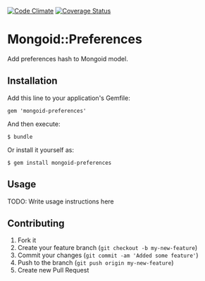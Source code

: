 [![Code Climate](https://codeclimate.com/github/matito/mongoid-preferences.png)](https://codeclimate.com/github/matito/mongoid-preferences)
[![Coverage Status](https://coveralls.io/repos/matito/mongoid-preferences/badge.png)](https://coveralls.io/r/matito/mongoid-preferences)

# Mongoid::Preferences

Add preferences hash to Mongoid model.

## Installation

Add this line to your application's Gemfile:

    gem 'mongoid-preferences'

And then execute:

    $ bundle

Or install it yourself as:

    $ gem install mongoid-preferences

## Usage

TODO: Write usage instructions here

## Contributing

1. Fork it
2. Create your feature branch (`git checkout -b my-new-feature`)
3. Commit your changes (`git commit -am 'Added some feature'`)
4. Push to the branch (`git push origin my-new-feature`)
5. Create new Pull Request
